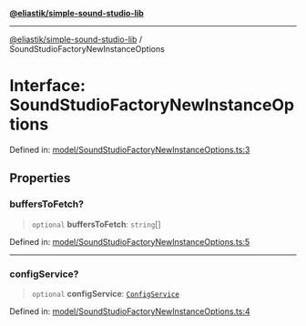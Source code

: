[**@eliastik/simple-sound-studio-lib**](../README.md)

***

[@eliastik/simple-sound-studio-lib](../README.md) / SoundStudioFactoryNewInstanceOptions

# Interface: SoundStudioFactoryNewInstanceOptions

Defined in: [model/SoundStudioFactoryNewInstanceOptions.ts:3](https://github.com/Eliastik/simple-sound-studio-lib/blob/ed5af082cb367d081813596dd50d04cea5746b12/lib/model/SoundStudioFactoryNewInstanceOptions.ts#L3)

## Properties

### buffersToFetch?

> `optional` **buffersToFetch**: `string`[]

Defined in: [model/SoundStudioFactoryNewInstanceOptions.ts:5](https://github.com/Eliastik/simple-sound-studio-lib/blob/ed5af082cb367d081813596dd50d04cea5746b12/lib/model/SoundStudioFactoryNewInstanceOptions.ts#L5)

***

### configService?

> `optional` **configService**: [`ConfigService`](ConfigService.md)

Defined in: [model/SoundStudioFactoryNewInstanceOptions.ts:4](https://github.com/Eliastik/simple-sound-studio-lib/blob/ed5af082cb367d081813596dd50d04cea5746b12/lib/model/SoundStudioFactoryNewInstanceOptions.ts#L4)

